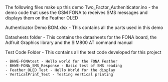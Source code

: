 The following files make up this demo
Two_Factor_Autheniticator.ino - the demo code that uses the GSM FONA to receives SMS messages and displays them on the Feather OLED 

Authenticator Demo BOM.xlsx - This contains all the parts used in this demo

Datasheets folder - This contains the datasheets for the FONA board, the Adfruit Graphics library and the SIM800 AT command manual

Test Code Folder - This contains all the test code developed for this project
	
	- BHWE-FONAtest - Hello world for the FONA Feather
	- BHWE-FONA_SMS_Response - Basic test of SMS reading
	- Feather_OLED_Test - Hello World for the display
	- VerticalPrint_Test - Testing vertical printing